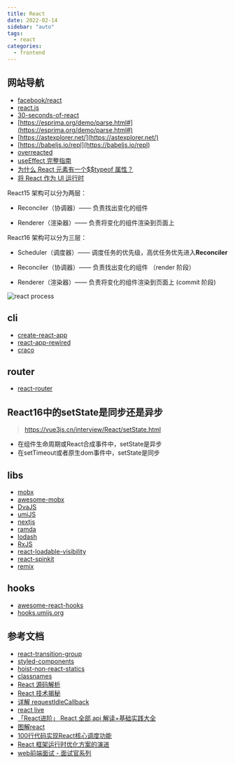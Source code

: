 ```yaml
---
title: React
date: 2022-02-14
sidebar: "auto"
tags:
  - react
categories:
  - frontend
---
```


## 网站导航

- [facebook/react](https://github.com/facebook/react)
- [react.js](https://reactjs.org/)
- [30-seconds-of-react](https://github.com/30-seconds/30-seconds-of-react)
- [https://esprima.org/demo/parse.html#](https://esprima.org/demo/parse.html#)
- [https://astexplorer.net/](https://astexplorer.net/)
- [https://babeljs.io/repl](https://babeljs.io/repl)
- [overreacted](https://overreacted.io/)
- [useEffect 完整指南](https://overreacted.io/zh-hans/a-complete-guide-to-useeffect/)
- [为什么 React 元素有一个\$\$typeof 属性？](https://overreacted.io/zh-hans/why-do-react-elements-have-typeof-property/)
- [将 React 作为 UI 运行时](https://overreacted.io/zh-hans/react-as-a-ui-runtime/)

React15 架构可以分为两层：

- Reconciler（协调器）—— 负责找出变化的组件

- Renderer（渲染器）—— 负责将变化的组件渲染到页面上

React16 架构可以分为三层：

- Scheduler（调度器）—— 调度任务的优先级，高优任务优先进入**Reconciler**

- Reconciler（协调器）—— 负责找出变化的组件 （render 阶段）

- Renderer（渲染器）—— 负责将变化的组件渲染到页面上 (commit 阶段)

![react process](https://kasong.gitee.io/just-react/img/process.png)

## cli

- [create-react-app](https://github.com/facebook/create-react-app)
- [react-app-rewired](https://github.com/timarney/react-app-rewired)
- [craco](https://github.com/gsoft-inc/craco)

## router

- [react-router](https://github.com/ReactTraining/react-router)

## React16中的setState是同步还是异步

> <https://vue3js.cn/interview/React/setState.html>

- 在组件生命周期或React合成事件中，setState是异步
- 在setTimeout或者原生dom事件中，setState是同步

## libs

- [mobx](https://github.com/mobxjs/mobx)
- [awesome-mobx](https://github.com/mobxjs/awesome-mobx)
- [DvaJS](https://dvajs.com/)
- [umiJS](https://umijs.org/zh/)
- [nextjs](https://nextjs.org/)
- [ramda](http://ramda.cn/docs/)
- [lodash](https://www.lodashjs.com/)
- [RxJS](https://cn.rx.js.org/)
- [react-loadable-visibility](https://github.com/stratiformltd/react-loadable-visibility)
- [react-spinkit](http://kyleamathews.github.io/react-spinkit/)
- [remix](https://github.com/remix-run/remix)

## hooks

- [awesome-react-hooks](https://github.com/rehooks/awesome-react-hooks)
- [hooks.umijs.org](https://hooks.umijs.org/zh-CN)

## 参考文档

- [react-transition-group](https://github.com/reactjs/react-transition-group)
- [styled-components](https://github.com/styled-components/styled-components)
- [hoist-non-react-statics](https://github.com/mridgway/hoist-non-react-statics)
- [classnames](https://github.com/JedWatson/classnames)
- [React 源码解析](https://react.jokcy.me/)
- [React 技术揭秘](https://react.iamkasong.com/)
- [详解 requestIdleCallback](https://juejin.im/post/5e5f7dc2e51d4526fb5de615)
- [react live](https://github.com/FormidableLabs/react-live)
- [「React进阶」 React 全部 api 解读+基础实践大全](https://mp.weixin.qq.com/s/wdChmE2-UDNFVyzG7RV0sg)
- [图解react](https://7kms.github.io/react-illustration-series/main/macro-structure/)
- [100行代码实现React核心调度功能](https://mp.weixin.qq.com/s/uuxHlanqyN2HneYOz7DMVw)
- [React 框架运行时优化方案的演进](https://mp.weixin.qq.com/s/mV1Ffc-t6DCfNFfRjPq2_g)
- [web前端面试 - 面试官系列](https://vue3js.cn/interview/React/React.html)
